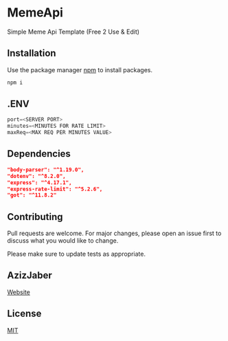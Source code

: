 # MemeApi
Simple Meme Api Template (Free 2 Use &amp; Edit)

## Installation

Use the package manager [npm](http://npmjs.com/) to install packages.

```bash
npm i
```

## .ENV

```js
port=<SERVER PORT>
minutes=<MINUTES FOR RATE LIMIT>
maxReq=<MAX REQ PER MINUTES VALUE>
```

## Dependencies
```json
"body-parser": "^1.19.0",
"dotenv": "^8.2.0",
"express": "^4.17.1",
"express-rate-limit": "^5.2.6",
"got": "^11.8.2"
```

## Contributing
Pull requests are welcome. For major changes, please open an issue first to discuss what you would like to change.

Please make sure to update tests as appropriate.

## AzizJaber
[Website](https://azizjaber.xyz/)

## License
[MIT](https://choosealicense.com/licenses/mit/)
